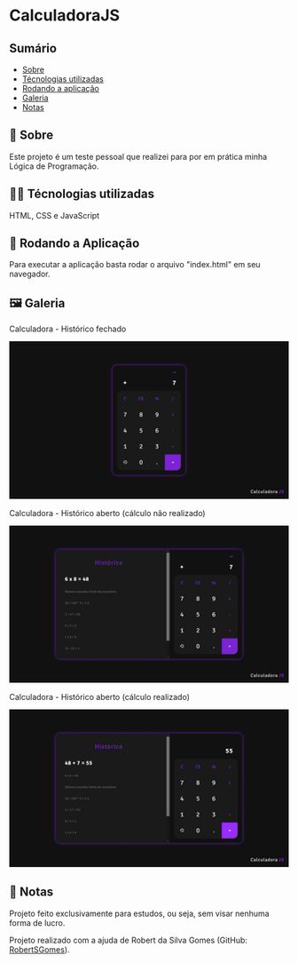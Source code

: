 <h1>CalculadoraJS</h1>
  <h2>Sumário</h2>
    <ul>
      <li><a href="#sobre">Sobre</a></li>
      <li><a href="#tecnologias">Técnologias utilizadas</a></li>
      <li><a href="#instalacao">Rodando a aplicação</a></li>
      <li><a href="#galeria">Galeria</a></li>
      <li><a href="#nota">Notas</a></li>
    </ul>    
  <h2 id='sobre'>💬 Sobre</h2>
  Este projeto é um teste pessoal que realizei para por em prática minha Lógica de Programação.
  
  <h2 id='tecnologias'>👨‍💻 Técnologias utilizadas</h2>
    HTML, CSS e JavaScript
    
  <h2 id='instalacao'>🚀 Rodando a Aplicação</h2>  
  <p>Para executar a aplicação basta rodar o arquivo "index.html" em seu navegador.</p>

  <h2 id='galeria'>🖼 Galeria</h2>
  <p>Calculadora - Histórico fechado</p>
  <img src="./github/Galeria1.jpg" alt="Galeria 1" />
  <p>Calculadora - Histórico aberto (cálculo não realizado)</p>
  <img src="./github/Galeria2.jpg" alt="Galeria 2" />
  <p>Calculadora - Histórico aberto (cálculo realizado)</p>
  <img src="./github/Galeria3.jpg" alt="Galeria 3" />
  
  <h2 id='nota'>📃 Notas</h2>
  <p>Projeto feito exclusivamente para estudos, ou seja, sem visar nenhuma forma de lucro.</p>
  <p>Projeto realizado com a ajuda de Robert da Silva Gomes (GitHub: <a href="https://github.com/RobertSGomes/">RobertSGomes</a>).</p>
  
